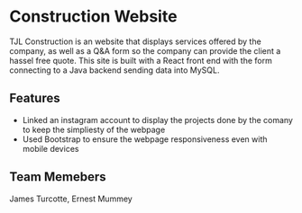 # Construction Website
TJL Construction is an website that displays services offered by the company, as well as a Q&A form so the company can provide the client a hassel free quote. This site is built with a React front end with the form connecting to a Java backend sending data into MySQL.


## Features 
- Linked an instagram account to display the projects done by the comany to keep the simpliesty of the webpage
- Used Bootstrap to ensure the webpage responsiveness even with mobile devices


## Team Memebers
James Turcotte, Ernest Mummey

